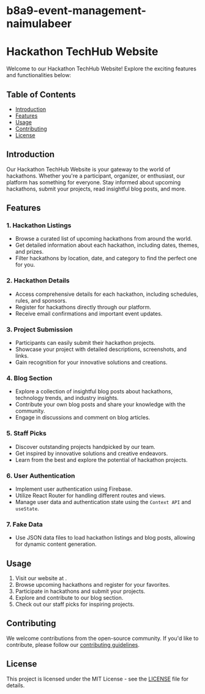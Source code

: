 # b8a9-event-management-naimulabeer

# Hackathon TechHub Website

Welcome to our Hackathon TechHub Website! Explore the exciting features and functionalities below:

## Table of Contents

- [Introduction](#introduction)
- [Features](#features)
- [Usage](#usage)
- [Contributing](#contributing)
- [License](#license)

## Introduction

Our Hackathon TechHub Website is your gateway to the world of hackathons. Whether you're a participant, organizer, or enthusiast, our platform has something for everyone. Stay informed about upcoming hackathons, submit your projects, read insightful blog posts, and more.

## Features

### 1. Hackathon Listings

- Browse a curated list of upcoming hackathons from around the world.
- Get detailed information about each hackathon, including dates, themes, and prizes.
- Filter hackathons by location, date, and category to find the perfect one for you.

### 2. Hackathon Details

- Access comprehensive details for each hackathon, including schedules, rules, and sponsors.
- Register for hackathons directly through our platform.
- Receive email confirmations and important event updates.

### 3. Project Submission

- Participants can easily submit their hackathon projects.
- Showcase your project with detailed descriptions, screenshots, and links.
- Gain recognition for your innovative solutions and creations.

### 4. Blog Section

- Explore a collection of insightful blog posts about hackathons, technology trends, and industry insights.
- Contribute your own blog posts and share your knowledge with the community.
- Engage in discussions and comment on blog articles.

### 5. Staff Picks

- Discover outstanding projects handpicked by our team.
- Get inspired by innovative solutions and creative endeavors.
- Learn from the best and explore the potential of hackathon projects.

### 6. User Authentication

- Implement user authentication using Firebase.
- Utilize React Router for handling different routes and views.
- Manage user data and authentication state using the `Context API` and `useState`.

### 7. Fake Data

- Use JSON data files to load hackathon listings and blog posts, allowing for dynamic content generation.

## Usage

1. Visit our website at []().
2. Browse upcoming hackathons and register for your favorites.
3. Participate in hackathons and submit your projects.
4. Explore and contribute to our blog section.
5. Check out our staff picks for inspiring projects.

## Contributing

We welcome contributions from the open-source community. If you'd like to contribute, please follow our [contributing guidelines](CONTRIBUTING.md).

## License

This project is licensed under the MIT License - see the [LICENSE](LICENSE) file for details.
